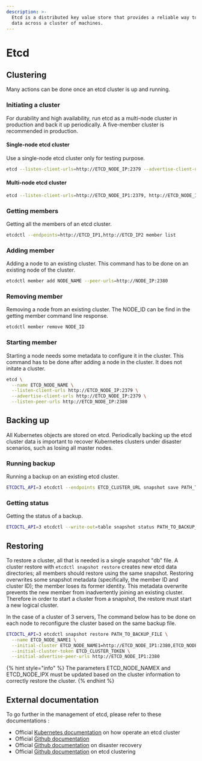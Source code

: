 ```yaml
---
description: >-
  Etcd is a distributed key value store that provides a reliable way to store
  data across a cluster of machines.
---
```


# Etcd

## Clustering

Many actions can be done once an etcd cluster is up and running.

### Initiating a cluster

For durability and high availability, run etcd as a multi-node cluster in production and back it up periodically. A five-member cluster is recommended in production.

#### Single-node etcd cluster

Use a single-node etcd cluster only for testing purpose.

```bash
etcd --listen-client-urls=http://ETCD_NODE_IP:2379 --advertise-client-urls=http://ETCD_NODE_IP:2379
```

#### Multi-node etcd cluster <a id="multi-node-etcd-cluster"></a>

```bash
etcd --listen-client-urls=http://ETCD_NODE_IP1:2379, http://ETCD_NODE_IP2:2379, http://ETCD_NODE_IP3:2379 --advertise-client-urls=http://ETCD_NODE_IP1:2379, http://ETCD_NODE_IP2:2379, http://ETCD_NODE_IP3:2379
```

### Getting members

Getting all the members of an etcd cluster.

```bash
etcdctl --endpoints=http://ETCD_IP1,http://ETCD_IP2 member list
```

### Adding member

Adding a node to an existing cluster. This command has to be done on an existing node of the cluster.

```bash
etcdctl member add NODE_NAME --peer-urls=http://NODE_IP:2380
```

### Removing member

Removing a node from an existing cluster. The NODE\_ID can be find in the getting member command line response.

```bash
etcdctl member remove NODE_ID
```

### Starting member

Starting a node needs some metadata to configure it in the cluster. This command has to be done after adding a node in the cluster. It does not initate a cluster.

```bash
etcd \
  --name ETCD_NODE_NAME \
  --listen-client-urls http://ETCD_NODE_IP:2379 \
  --advertise-client-urls http://ETCD_NODE_IP:2379 \
  --listen-peer-urls http://ETCD_NODE_IP:2380
```

## Backing up

All Kubernetes objects are stored on etcd. Periodically backing up the etcd cluster data is important to recover Kubernetes clusters under disaster scenarios, such as losing all master nodes.

### Running backup

Running a backup on an existing etcd cluster.

```bash
ETCDCTL_API=3 etcdctl --endpoints ETCD_CLUSTER_URL snapshot save PATH_TO_BACKUP_FILE
```

### Getting status

Getting the status of a backup.

```bash
ETCDCTL_API=3 etcdctl --write-out=table snapshot status PATH_TO_BACKUP_FILE
```

## Restoring

To restore a cluster, all that is needed is a single snapshot "db" file. A cluster restore with `etcdctl snapshot restore` creates new etcd data directories; all members should restore using the same snapshot. Restoring overwrites some snapshot metadata \(specifically, the member ID and cluster ID\); the member loses its former identity. This metadata overwrite prevents the new member from inadvertently joining an existing cluster. Therefore in order to start a cluster from a snapshot, the restore must start a new logical cluster.

In the case of a cluster of 3 servers, The command below has to be done on each node to reconfigure the cluster based on the same backup file.

```bash
ETCDCTL_API=3 etcdctl snapshot restore PATH_TO_BACKUP_FILE \
  --name ETCD_NODE_NAME1 \
  --initial-cluster ETCD_NODE_NAME1=http://ETCD_NODE_IP1:2380,ETCD_NODE_NAME2=http://ETCD_NODE_IP2:2380,ETCD_NODE_NAME3=http://ETCD_NODE_IP3:2380 \
  --initial-cluster-token ETCD_CLUSTER_TOKEN \
  --initial-advertise-peer-urls http://ETCD_NODE_IP1:2380
```

{% hint style="info" %}
The parameters ETCD\_NODE\_NAMEX and ETCD\_NODE\_IPX must be updated based on the cluster information to correctly restore the cluster.
{% endhint %}

## External documentation

To go further in the management of etcd, please refer to these documentations :

* Official [Kubernetes documentation](https://kubernetes.io/docs/tasks/administer-cluster/configure-upgrade-etcd/) on how operate an etcd cluster
* Official [Github documentation](https://github.com/etcd-io/etcd/tree/master/Documentation)
* Official [Github documentation](https://github.com/etcd-io/etcd/blob/master/Documentation/op-guide/recovery.md#restoring-a-cluster) on disaster recovery
* Official [Github documentation](https://github.com/etcd-io/etcd/blob/master/Documentation/op-guide/clustering.md) on etcd clustering 



